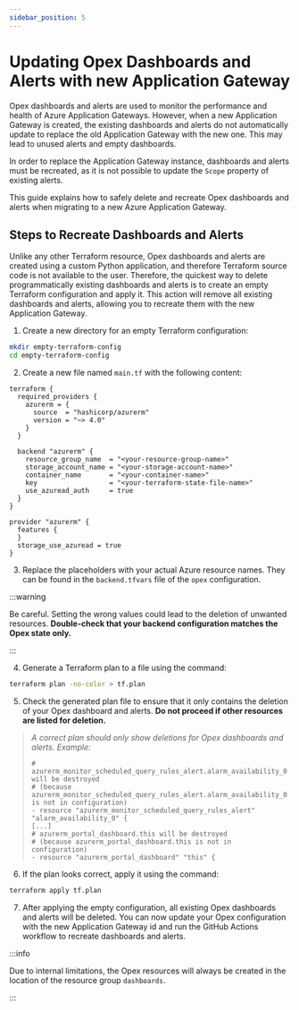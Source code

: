 ```yaml
---
sidebar_position: 5
---
```


# Updating Opex Dashboards and Alerts with new Application Gateway

Opex dashboards and alerts are used to monitor the performance and health of
Azure Application Gateways. However, when a new Application Gateway is created,
the existing dashboards and alerts do not automatically update to replace the
old Application Gateway with the new one. This may lead to unused alerts and
empty dashboards.

In order to replace the Application Gateway instance, dashboards and alerts must
be recreated, as it is not possible to update the `Scope` property of existing
alerts.

This guide explains how to safely delete and recreate Opex dashboards and alerts
when migrating to a new Azure Application Gateway.

## Steps to Recreate Dashboards and Alerts

Unlike any other Terraform resource, Opex dashboards and alerts are created
using a custom Python application, and therefore Terraform source code is not
available to the user. Therefore, the quickest way to delete programmatically
existing dashboards and alerts is to create an empty Terraform configuration and
apply it. This action will remove all existing dashboards and alerts, allowing
you to recreate them with the new Application Gateway.

1. Create a new directory for an empty Terraform configuration:

```bash
mkdir empty-terraform-config
cd empty-terraform-config
```

2. Create a new file named `main.tf` with the following content:

```hcl
terraform {
  required_providers {
    azurerm = {
      source  = "hashicorp/azurerm"
      version = "~> 4.0"
    }
  }

  backend "azurerm" {
    resource_group_name  = "<your-resource-group-name>"
    storage_account_name = "<your-storage-account-name>"
    container_name       = "<your-container-name>"
    key                  = "<your-terraform-state-file-name>"
    use_azuread_auth     = true
  }
}

provider "azurerm" {
  features {
  }
  storage_use_azuread = true
}
```

3. Replace the placeholders with your actual Azure resource names. They can be
   found in the `backend.tfvars` file of the `opex` configuration.

:::warning

Be careful. Setting the wrong values could lead to the deletion of unwanted
resources. **Double-check that your backend configuration matches the Opex state
only.**

:::

4. Generate a Terraform plan to a file using the command:

```bash
terraform plan -no-color > tf.plan
```

5. Check the generated plan file to ensure that it only contains the deletion of
   your Opex dashboard and alerts. **Do not proceed if other resources are
   listed for deletion.**

> _A correct plan should only show deletions for Opex dashboards and alerts.
> Example:_
>
> ```hcl
> # azurerm_monitor_scheduled_query_rules_alert.alarm_availability_0 will be destroyed
> # (because azurerm_monitor_scheduled_query_rules_alert.alarm_availability_0 is not in configuration)
> - resource "azurerm_monitor_scheduled_query_rules_alert" "alarm_availability_0" {
> [...]
> # azurerm_portal_dashboard.this will be destroyed
> # (because azurerm_portal_dashboard.this is not in configuration)
> - resource "azurerm_portal_dashboard" "this" {
> ```

6. If the plan looks correct, apply it using the command:

```bash
terraform apply tf.plan
```

7. After applying the empty configuration, all existing Opex dashboards and
   alerts will be deleted. You can now update your Opex configuration with the
   new Application Gateway id and run the GitHub Actions workflow to recreate
   dashboards and alerts.

:::info

Due to internal limitations, the Opex resources will always be created in the
location of the resource group `dashboards`.

:::
